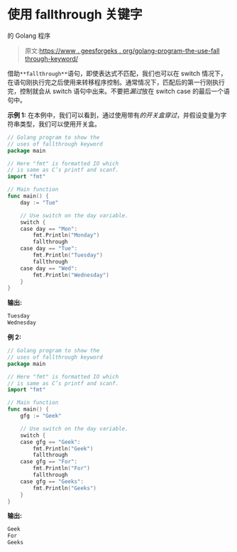 # 使用 fallthrough 关键字

的 Golang 程序

> 原文:[https://www . geesforgeks . org/golang-program-the-use-fall through-keyword/](https://www.geeksforgeeks.org/golang-program-that-uses-fallthrough-keyword/)

借助`**fallthrough**`语句，即使表达式不匹配，我们也可以在 switch 情况下，在语句刚执行完之后使用来转移程序控制。通常情况下，匹配后的第一行刚执行完，控制就会从 switch 语句中出来。不要把*漏过*放在 switch case 的最后一个语句中。

**示例 1:** 在本例中，我们可以看到，通过使用带有*的开关盒穿过*，并假设变量为字符串类型，我们可以使用开关盒。

```go
// Golang program to show the
// uses of fallthrough keyword
package main

// Here "fmt" is formatted IO which
// is same as C’s printf and scanf.
import "fmt"

// Main function
func main() {
    day := "Tue"

    // Use switch on the day variable.
    switch {
    case day == "Mon":
        fmt.Println("Monday")
        fallthrough
    case day == "Tue":
        fmt.Println("Tuesday")
        fallthrough
    case day == "Wed":
        fmt.Println("Wednesday")
    }
}
```

**输出:**

```go
Tuesday
Wednesday

```

**例 2:**

```go
// Golang program to show the
// uses of fallthrough keyword
package main

// Here "fmt" is formatted IO which
// is same as C’s printf and scanf.
import "fmt"

// Main function
func main() {
    gfg := "Geek"

    // Use switch on the day variable.
    switch {
    case gfg == "Geek":
        fmt.Println("Geek")
        fallthrough
    case gfg == "For":
        fmt.Println("For")
        fallthrough
    case gfg == "Geeks":
        fmt.Println("Geeks")
    }
}
```

**输出:**

```go
Geek
For
Geeks

```